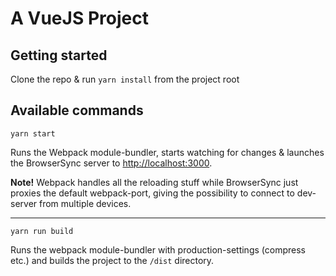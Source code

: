 # A VueJS Project

## Getting started

Clone the repo & run `yarn install` from the project root

## Available commands

```shell
yarn start
```

Runs the Webpack module-bundler, starts watching for changes & launches the BrowserSync server to [http://localhost:3000](http://localhost:3000).

**Note!** Webpack handles all the reloading stuff while BrowserSync just proxies the default webpack-port, giving the possibility to connect to dev-server from multiple devices.

---

```shell
yarn run build
```

Runs the webpack module-bundler with production-settings (compress etc.) and builds the project to the `/dist` directory.
